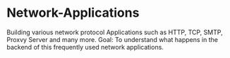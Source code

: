 # Network-Applications
Building various network protocol Applications such as HTTP, TCP, SMTP, Proxvy Server and many more. 
Goal: To understand what happens in the backend of this frequently used network applications.
